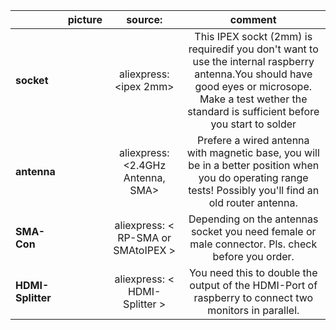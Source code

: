 |                                                                                 | picture | source:<sourcing keyword> | comment | 
|:------------------------------------------------------------------------------- |:-------:|:------:|:-------:|
| <span class="text-nowrap"><i class="fa fa-leaf fa-fw"></i> **socket**</span>   ||aliexpress: <ipex 2mm>|This IPEX sockt (2mm) is requiredif you don't want to use the internal raspberry antenna.You should have good eyes or microsope. Make a test wether the standard is sufficient before you start to solder|
| <span class="text-nowrap"><i class="fa fa-leaf fa-fw"></i> **antenna**</span> ||aliexpress: <2.4GHz Antenna, SMA>|Prefere a wired antenna with magnetic base, you will be in a better position when you do operating range tests! Possibly you'll find an old router antenna.|
| <span class="text-nowrap"><i class="fa fa-leaf fa-fw"></i> **SMA-Con**</span> ||aliexpress: < RP-SMA or SMAtoIPEX >|Depending on the antennas socket you need female or male connector. Pls. check before you order.|
| <span class="text-nowrap"><i class="fa fa-leaf fa-fw"></i> **HDMI-Splitter**</span> ||aliexpress: < HDMI-Splitter >|You need this to double the output of the HDMI-Port of raspberry to connect two monitors in parallel.|


